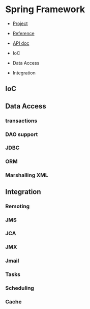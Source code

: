 # Spring Framework
- [Project](https://spring.io/projects/spring-framework)
- [Reference](https://docs.spring.io/spring-framework/docs/current/reference/html/)
- [API doc](https://docs.spring.io/spring-framework/docs/current/javadoc-api/)

- IoC
- Data Access
- Integration

## IoC

## Data Access
### transactions
### DAO support
### JDBC
### ORM
### Marshalling XML

## Integration
### Remoting
### JMS
### JCA
### JMX
### Jmail
### Tasks
### Scheduling
### Cache
